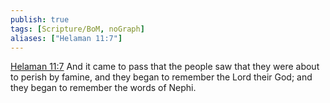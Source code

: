 ```yaml
---
publish: true
tags: [Scripture/BoM, noGraph]
aliases: ["Helaman 11:7"]
---
```

[Helaman 11:7](https://churchofjesuschrist.org/study/scriptures/bofm/hel/11?lang=eng&id=p7#p7) And it came to pass that the people saw that they were about to perish by famine, and they began to remember the Lord their God; and they began to remember the words of Nephi.
